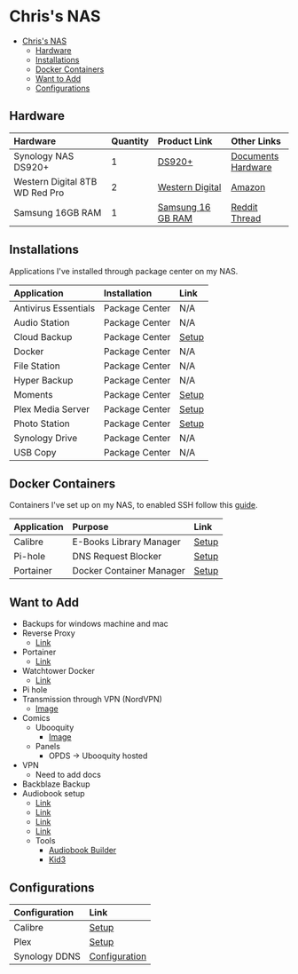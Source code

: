 # Chris's NAS

- [Chris's NAS](#chriss-nas)
  - [Hardware](#hardware)
  - [Installations](#installations)
  - [Docker Containers](#docker-containers)
  - [Want to Add](#want-to-add)
  - [Configurations](#configurations)

## Hardware

| Hardware | Quantity | Product Link | Other Links |
| :------- | :------- | :----------- | :---------- |
| Synology NAS DS920+ | 1 | [DS920+](https://www.synology.com/en-us/products/DS920+) | [Documents](https://www.synology.com/en-us/support/download/DS920+#docs) <br/> [Hardware](https://global.download.synology.com/download/Document/Hardware/HIG/DiskStation/20-year/DS920+/enu/Syno_HIG_DS920_Plus_enu.pdf) |
| Western Digital 8TB WD Red Pro | 2 | [Western Digital](https://shop.westerndigital.com/products/internal-drives/wd-red-pro-sata-hdd#WD8003FFBX) | [Amazon](https://www.amazon.com/Western-Digital-Internal-Hard-Drive/dp/B07D3N95GS?th=1) |
| Samsung 16GB RAM | 1 | [Samsung 16 GB RAM](https://www.newegg.com/samsung-16gb-260-pin-ddr4-so-dimm/p/1B4-001D-005D9) | [Reddit Thread](https://www.reddit.com/r/synology/comments/goidix/good_news_ds920_supports_16gb_ddr4_ram_for_20gb/) |

## Installations

Applications I've installed through package center on my NAS.

| Application | Installation | Link |
| :---------- | :----------- | :--- |
| Antivirus Essentials | Package Center | N/A |
| Audio Station | Package Center | N/A |
| Cloud Backup | Package Center | [Setup](/Chris/Installations/CloudBackup.md) |
| Docker | Package Center | N/A |
| File Station | Package Center | N/A |
| Hyper Backup | Package Center | N/A |
| Moments | Package Center | [Setup](/Chris/Installations/Photos.md) |
| Plex Media Server | Package Center | [Setup](/Chris/Installations/Plex.md) |
| Photo Station | Package Center | [Setup](/Chris/Installations/Photos.md) |
| Synology Drive | Package Center | N/A |
| USB Copy | Package Center | N/A |

## Docker Containers

Containers I've set up on my NAS, to enabled SSH follow this [guide](https://chrisotto.dev/ssh-synology-nas/).

| Application | Purpose | Link |
| :---------- | :------ | :--- |
| Calibre | E-Books Library Manager | [Setup](https://chrisotto.dev/calibre-library-docker-nas/) |
| Pi-hole | DNS Request Blocker | [Setup](https://chrisotto.dev/pihole-docker-nas) |
| Portainer | Docker Container Manager | [Setup](https://chrisotto.dev/portainer-docker-nas) |

## Want to Add

- Backups for windows machine and mac
- Reverse Proxy
  - [Link](https://www.grahamleggat.com/blog/2017/8/21/synology-reverse-proxy-server)
- Portainer
  - [Link](https://mariushosting.com/how-to-install-portainer-on-your-synology-nas/)
- Watchtower Docker
  - [Link](https://mariushosting.com/synology-30-second-watchtower-install-using-task-scheduler-docker/)
- Pi hole
- Transmission through VPN (NordVPN)
  - [Image](https://github.com/haugene/docker-transmission-openvpn)
- Comics
  - Ubooquity
    - [Image](https://hub.docker.com/r/linuxserver/ubooquity)
  - Panels
    - OPDS -> Ubooquity hosted
- VPN
  - Need to add docs
- Backblaze Backup
- Audiobook setup
  - [Link](https://www.reddit.com/r/PrologueApp/comments/dn0qlp/is_there_a_prologueapp_guide_to_setting_up_an/)
  - [Link](https://forums.plex.tv/t/audiobook-guide/205963/3)
  - [Link](https://forums.plex.tv/t/how-do-i-set-up-files-etc-for-audiobooks-in-plex/530837/4)
  - [Link](https://9to5mac.com/2020/09/06/plex-audiobooks/)
  - Tools
    - [Audiobook Builder](https://www.splasm.com/audiobookbuilder/)
    - [Kid3](https://kid3.kde.org/)

## Configurations

| Configuration | Link |
| :------------ | :--- |
| Calibre | [Setup]() |
| Plex | [Setup](/Chris/Installations/Plex.md) |
| Synology DDNS | [Configuration](/Chris/Configurations/SynologyDDNS.md) |
